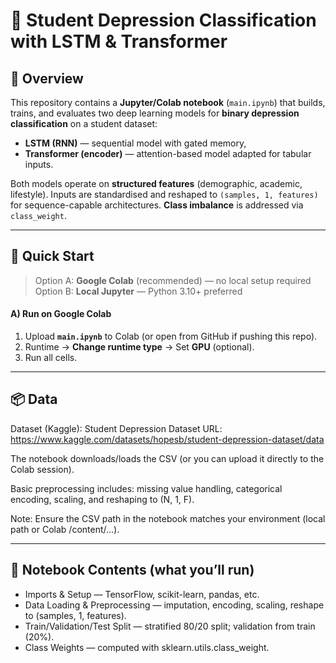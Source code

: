 # 🧠 Student Depression Classification with LSTM & Transformer

## 🧭 Overview
This repository contains a **Jupyter/Colab notebook** (`main.ipynb`) that builds, trains, and evaluates two deep learning models for **binary depression classification** on a student dataset:
- **LSTM (RNN)** — sequential model with gated memory,
- **Transformer (encoder)** — attention-based model adapted for tabular inputs.

Both models operate on **structured features** (demographic, academic, lifestyle). Inputs are standardised and reshaped to `(samples, 1, features)` for sequence-capable architectures. **Class imbalance** is addressed via `class_weight`.

---

## 🚀 Quick Start

> Option A: **Google Colab** (recommended) — no local setup required  
> Option B: **Local Jupyter** — Python 3.10+ preferred

#### A) Run on Google Colab
1. Upload **`main.ipynb`** to Colab (or open from GitHub if pushing this repo).
2. Runtime → **Change runtime type** → Set **GPU** (optional).
3. Run all cells.

----

## 📦 Data
Dataset (Kaggle): Student Depression Dataset
URL: https://www.kaggle.com/datasets/hopesb/student-depression-dataset/data

The notebook downloads/loads the CSV (or you can upload it directly to the Colab session).

Basic preprocessing includes: missing value handling, categorical encoding, scaling, and reshaping to (N, 1, F).

Note: Ensure the CSV path in the notebook matches your environment (local path or Colab /content/…).

---

## 🧩 Notebook Contents (what you’ll run)
- Imports & Setup — TensorFlow, scikit-learn, pandas, etc.
- Data Loading & Preprocessing — imputation, encoding, scaling, reshape to (samples, 1, features).
- Train/Validation/Test Split — stratified 80/20 split; validation from train (20%).
- Class Weights — computed with sklearn.utils.class_weight.